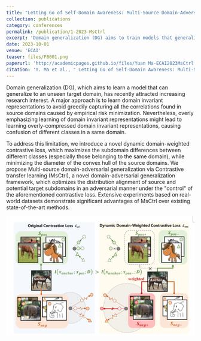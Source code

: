 ```yaml
---
title: "Letting Go of Self-Domain Awareness: Multi-Source Domain-Adversarial Generalization via Dynamic Domain-Weighted Contrastive Transfer Learning"
collection: publications
category: conferences
permalink: /publication/1-2023-MsCtrl
excerpt: 'Domain generalization (DG) aims to train models that generalize to unseen target domains, often by learning domain-invariant representations. However, overly compressed representations can confuse classes within the same domain. To address this, we propose MsCtrl, a framework incorporating dynamic domain-weighted contrastive loss to enhance class separation within domains while aligning source and target subdomains adversarially. Experiments show that MsCtrl outperforms state-of-the-art methods on real-world datasets.'
date: 2023-10-01
venue: 'ECAI'
teaser: files/FB001.png
paperurl: 'http://academicpages.github.io/files/Yuan Ma-ECAI2023MsCtrl.pdf'
citation: 'Y. Ma et al., " Letting Go of Self-Domain Awareness: Multi-Source Domain-Adversarial Generalization via Dynamic Domain-Weighted Contrastive Transfer Learning," in ECAI 2023. IOS Press, 2023: 1664-1671.'
---
```


Domain generalization (DG), which aims to learn a model that can generalize to an unseen target domain, has recently attracted increasing research interest. A major approach is to learn domain invariant representations to avoid greedily capturing all the correlations found in source domains caused by empirical risk minimization. Nevertheless, overly emphasizing learning of domain invariant representations might lead to learning overly-compressed domain invariant representations, causing confusion of different classes in a same domain. 

To address this limitation, we introduce a novel dynamic domain-weighted contrastive loss, which maximizes the subdomain differences between different classes (especially those belonging to the same domain), while minimizing the diameter of the convex hull of the source domains. We propose Multi-source domain-adversarial generalization via Contrastive transfer learning (MsCtrl), a novel domain-adversarial generalization framework, which optimizes the distribution alignment of source and potential target subdomains in an adversarial manner under the "control" of the aforementioned contrastive loss. Extensive experiments based on real-world datasets demonstrate significant advantages of MsCtrl over existing state-of-the-art methods.

![image](files/FB001.png)
